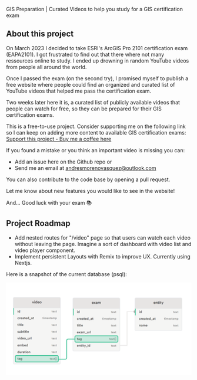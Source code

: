 GIS Preparation | Curated Videos to help you study for a GIS certification exam

## About this project

On March 2023 I decided to take ESRI's ArcGIS Pro 2101 certification exam (EAPA2101). I got frustrated to find out that there where not many ressources online to study. I ended up drowning in random YouTube videos from people all around the world.

Once I passed the exam (on the second try), I promised myself to publish a free website where people could find an organized and curated list of YouTube videos that helped me pass the certification exam.

Two weeks later here it is, a curated list of publicly available videos that people can watch for free, so they can be prepared for their GIS certification exams.

This is a free-to-use project. Consider supporting me on the following link so I can keep on adding more content to available GIS certification exams:
[Support this project - Buy me a coffee here](https://www.buymeacoffee.com/pvdzpmpbqJ)

If you found a mistake or you think an important video is missing you can:
- Add an issue here on the Github repo or
- Send me an email at andresmorenovasquez@outlook.com

You can also contribute to the code base by opening a pull request.

Let me know about new features you would like to see in the website!

And... Good luck with your exam 📚

## Project Roadmap

- Add nested routes for "/video" page so that users can watch each video without leaving the page. Imagine a sort of dashboard with video list and video player component.
- Implement persistent Layouts with Remix to improve UX. Currently using Nextjs.

Here is a snapshot of the current database (psql):

![Postgresql schema](https://github.com/andriusmv/prep-gis/blob/main/public/schema.png)
